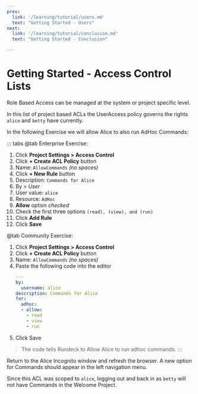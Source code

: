 ```yaml
---
prev:
  link: '/learning/tutorial/users.md'
  text: "Getting Started - Users"
next:
  link: '/learning/tutorial/conclusion.md'
  text: "Getting Started - Conclusion"

---
```


# Getting Started - Access Control Lists

Role Based Access can be managed at the system or project specific level.

In this list of project based ACLs the UserAccess policy governs the rights `alice` and `betty` have currently.

In the following Exercise we will allow Alice to also run AdHoc Commands:

::: tabs
@tab Enterprise Exercise:

1. Click **Project Settings > Access Control**
1. Click **+ Create ACL Policy** button
1. Name: `AllowCommands` _(no spaces)_
1. Click **+ New Rule** button
1. Description: `Commands for Alice`
1. By > _User_
1. User value: `alice`
1. Resource: `AdHoc`
1. **Allow** option _checked_
1. Check the first three options `(read), (view), and (run)`
1. Click **Add Rule**
1. Click **Save**

@tab Community Exercise:
1. Click **Project Settings > Access Control**
1. Click **+ Create ACL Policy** button
1. Name: `AllowCommands` _(no spaces)_
1. Paste the following code into the editor
    ```yaml
    ---
    by:
      username: alice
    description: Commands for Alice
    for:
      adhoc:
      - allow:
        - read
        - view
        - run
    ```
1. Click Save

>The code tells Rundeck to Allow Alice to run adhoc commands.
:::

Return to the Alice Incognito window and refresh the browser. A new option for Commands should appear in the left navigation menu.

Since this ACL was scoped to `alice`, logging out and back in as `betty` will not have Commands in the Welcome Project.
